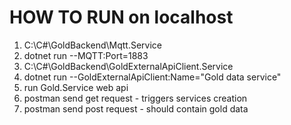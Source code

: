 # HOW TO RUN on localhost

1. C:\C#\GoldBackend\Mqtt.Service
2. dotnet run --MQTT:Port=1883
3. C:\C#\GoldBackend\GoldExternalApiClient.Service
4. dotnet run --GoldExternalApiClient:Name="Gold data service"
5. run Gold.Service web api
6. postman send get request - triggers services creation
7. postman send post request - should contain gold data
